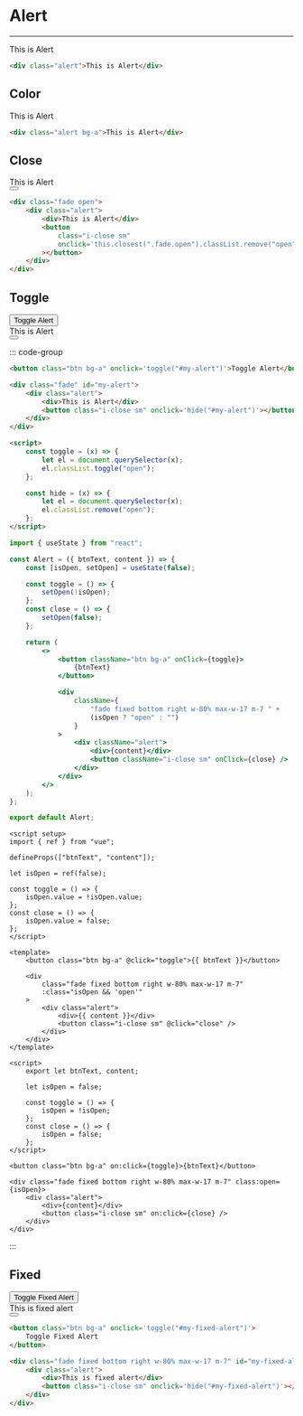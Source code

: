 # Alert

---

<div class="alert">This is Alert</div>

```html
<div class="alert">This is Alert</div>
```

## Color

<div class="alert bg-a">This is Alert</div>

```html
<div class="alert bg-a">This is Alert</div>
```

## Close

<div class="fade open">
    <div class="alert">
        <div>This is Alert</div>
        <button
            class="i-close sm"
            onclick='this.closest(".fade.open").classList.remove("open")'
        ></button>
    </div>
</div>

```html
<div class="fade open">
    <div class="alert">
        <div>This is Alert</div>
        <button
            class="i-close sm"
            onclick='this.closest(".fade.open").classList.remove("open")'
        ></button>
    </div>
</div>
```

## Toggle

<div>
<button class="btn bg-a" onclick='toggle("#my-alert")'>Toggle Alert</button>

<div class="h-6"></div>

<div class="fade" id="my-alert">
    <div class="alert">
        <div>This is Alert</div>
        <button class="i-close sm" onclick='hide("#my-alert")'></button>
    </div>
</div>
</div>

::: code-group

```html [HTML]
<button class="btn bg-a" onclick='toggle("#my-alert")'>Toggle Alert</button>

<div class="fade" id="my-alert">
    <div class="alert">
        <div>This is Alert</div>
        <button class="i-close sm" onclick='hide("#my-alert")'></button>
    </div>
</div>

<script>
    const toggle = (x) => {
        let el = document.querySelector(x);
        el.classList.toggle("open");
    };

    const hide = (x) => {
        let el = document.querySelector(x);
        el.classList.remove("open");
    };
</script>
```

```jsx [React]
import { useState } from "react";

const Alert = ({ btnText, content }) => {
    const [isOpen, setOpen] = useState(false);

    const toggle = () => {
        setOpen(!isOpen);
    };
    const close = () => {
        setOpen(false);
    };

    return (
        <>
            <button className="btn bg-a" onClick={toggle}>
                {btnText}
            </button>

            <div
                className={
                    "fade fixed bottom right w-80% max-w-17 m-7 " +
                    (isOpen ? "open" : "")
                }
            >
                <div className="alert">
                    <div>{content}</div>
                    <button className="i-close sm" onClick={close} />
                </div>
            </div>
        </>
    );
};

export default Alert;
```

```vue [Vue]
<script setup>
import { ref } from "vue";

defineProps(["btnText", "content"]);

let isOpen = ref(false);

const toggle = () => {
    isOpen.value = !isOpen.value;
};
const close = () => {
    isOpen.value = false;
};
</script>

<template>
    <button class="btn bg-a" @click="toggle">{{ btnText }}</button>

    <div
        class="fade fixed bottom right w-80% max-w-17 m-7"
        :class="isOpen && 'open'"
    >
        <div class="alert">
            <div>{{ content }}</div>
            <button class="i-close sm" @click="close" />
        </div>
    </div>
</template>
```

```svelte [Svelte]
<script>
    export let btnText, content;

    let isOpen = false;

    const toggle = () => {
        isOpen = !isOpen;
    };
    const close = () => {
        isOpen = false;
    };
</script>

<button class="btn bg-a" on:click={toggle}>{btnText}</button>

<div class="fade fixed bottom right w-80% max-w-17 m-7" class:open={isOpen}>
    <div class="alert">
        <div>{content}</div>
        <button class="i-close sm" on:click={close} />
    </div>
</div>
```

:::

## Fixed

<button class="btn bg-a" onclick='toggle("#my-fixed-alert")'>
    Toggle Fixed Alert
</button>

<div class="fade fixed bottom right w-80% max-w-17 m-7" id="my-fixed-alert">
    <div class="alert">
        <div>This is fixed alert</div>
        <button class="i-close sm" onclick='hide("#my-fixed-alert")'></button>
    </div>
</div>

<!-- prettier-ignore -->
```html
<button class="btn bg-a" onclick='toggle("#my-fixed-alert")'>
    Toggle Fixed Alert
</button>

<div class="fade fixed bottom right w-80% max-w-17 m-7" id="my-fixed-alert">// [!code focus]
    <div class="alert">
        <div>This is fixed alert</div>
        <button class="i-close sm" onclick='hide("#my-fixed-alert")'></button>
    </div>
</div>
```
